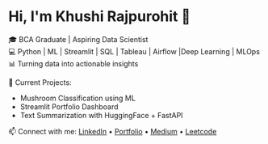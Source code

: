 # Hi, I'm Khushi Rajpurohit 👋

🎓 BCA Graduate | Aspiring Data Scientist  
💻 Python | ML | Streamlit | SQL | Tableau | Airflow  |Deep Learning | MLOps
📊 Turning data into actionable insights  

🔭 Current Projects:
- Mushroom Classification using ML
- Streamlit Portfolio Dashboard
- Text Summarization with HuggingFace + FastAPI



📫 Connect with me:
[LinkedIn](https://www.linkedin.com/in/khushi-rajpurohit-240476260/) • [Portfolio](https://your-streamlit-site.com) • [Medium](https://medium.com/@khushirajpurohit2021) • [Leetcode](https://leetcode.com/u/khushirajpurohit/)
